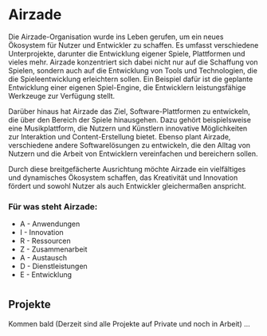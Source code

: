 # Airzade

Die Airzade-Organisation wurde ins Leben gerufen, um ein neues Ökosystem für Nutzer und Entwickler zu schaffen. Es umfasst verschiedene Unterprojekte, darunter die Entwicklung eigener Spiele, Plattformen und vieles mehr. Airzade konzentriert sich dabei nicht nur auf die Schaffung von Spielen, sondern auch auf die Entwicklung von Tools und Technologien, die die Spieleentwicklung erleichtern sollen. Ein Beispiel dafür ist die geplante Entwicklung einer eigenen Spiel-Engine, die Entwicklern leistungsfähige Werkzeuge zur Verfügung stellt.

Darüber hinaus hat Airzade das Ziel, Software-Plattformen zu entwickeln, die über den Bereich der Spiele hinausgehen. Dazu gehört beispielsweise eine Musikplattform, die Nutzern und Künstlern innovative Möglichkeiten zur Interaktion und Content-Erstellung bietet. Ebenso plant Airzade, verschiedene andere Softwarelösungen zu entwickeln, die den Alltag von Nutzern und die Arbeit von Entwicklern vereinfachen und bereichern sollen.

Durch diese breitgefächerte Ausrichtung möchte Airzade ein vielfältiges und dynamisches Ökosystem schaffen, das Kreativität und Innovation fördert und sowohl Nutzer als auch Entwickler gleichermaßen anspricht.

### Für was steht Airzade:
- A - Anwendungen
- I - Innovation
- R - Ressourcen
- Z - Zusammenarbeit
- A - Austausch
- D - Dienstleistungen
- E - Entwicklung

#

## Projekte 

Kommen bald (Derzeit sind alle Projekte auf Private und noch in Arbeit) ...
